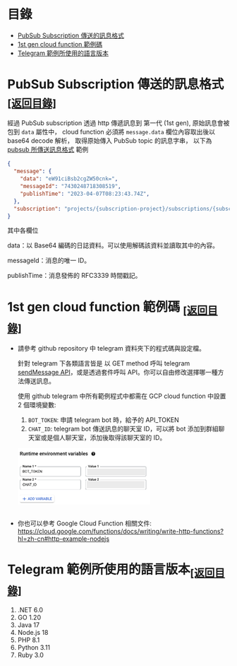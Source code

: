 
# 目錄
<a name="table-of-contents"></a>

- [PubSub Subscription 傳送的訊息格式](#sub-msg-format)
- [1st gen cloud function 範例碼](#cloud-func-sample)
- [Telegram 範例所使用的語言版本](#program-lang-ver)


# PubSub Subscription 傳送的訊息格式   <sub>[[返回目錄]](#table-of-contents)</sub>
<a name="sub-msg-format"></a>

經過 PubSub subscription 透過 http 傳遞訊息到 第一代 (1st gen), 原始訊息會被包到 `data` 屬性中，
cloud function 必須將 `message.data` 欄位內容取出後以 base64 decode 解析，
取得原始傳入 PubSub topic 的訊息字串，
以下為 [pubsub 所傳送訊息格式](https://cloud.google.com/pubsub/docs/reference/rest/v1/PubsubMessage) 範例


```json
{
  "message": {
    "data": "eW91ciBsb2cgZW50cnk=",
    "messageId": "7430248718308519",
    "publishTime": "2023-04-07T08:23:43.74Z",
  },
  "subscription": "projects/{subscription-project}/subscriptions/{subscription-name}"
}

```

其中各欄位

data：以 Base64 編碼的日誌資料。可以使用解碼該資料並讀取其中的內容。

messageId：消息的唯一 ID。

publishTime：消息發佈的 RFC3339 時間戳記。


# 1st gen cloud function 範例碼 <sub>[[返回目錄]](#table-of-contents)</sub>
<a name="cloud-func-sample"></a>


- 請參考 github repository 中 telegram 資料夾下的程式碼與設定檔。

  針對 telegram 下各類語言皆是 以 GET method 呼叫 telegram [sendMessage API](https://core.telegram.org/bots/api#sendmessage)，或是透過套件呼叫 API。你可以自由修改選擇哪一種方法傳送訊息。

  使用 github telegram 中所有範例程式中都需在 GCP cloud function 中設置 2 個環境變數:

  1. `BOT_TOKEN`: 申請 telegram bot 時，給予的 API_TOKEN
  2. `CHAT_ID`: telegram bot 傳送訊息的聊天室 ID，可以將 bot 添加到群組聊天室或是個人聊天室，添加後取得該聊天室的 ID。
  

  <img src="images/cloud-function-runtime-env.png" style="width: 80%; max-width: 300px; margin: 15px auto 15px auto" />


- 你也可以參考 Google Cloud Function 相關文件: 
https://cloud.google.com/functions/docs/writing/write-http-functions?hl=zh-cn#http-example-nodejs

# Telegram 範例所使用的語言版本<sub>[[返回目錄]](#table-of-contents)</sub>
<a name="program-lang-ver"></a>

1. .NET 6.0
1. GO 1.20
1. Java 17
1. Node.js 18
1. PHP 8.1
1. Python 3.11
1. Ruby 3.0
